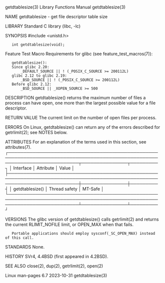 getdtablesize(3)						   Library Functions Manual						      getdtablesize(3)

NAME
       getdtablesize - get file descriptor table size

LIBRARY
       Standard C library (libc, -lc)

SYNOPSIS
       #include <unistd.h>

       int getdtablesize(void);

   Feature Test Macro Requirements for glibc (see feature_test_macros(7)):

       getdtablesize():
	   Since glibc 2.20:
	       _DEFAULT_SOURCE || ! (_POSIX_C_SOURCE >= 200112L)
	   glibc 2.12 to glibc 2.19:
	       _BSD_SOURCE || ! (_POSIX_C_SOURCE >= 200112L)
	   Before glibc 2.12:
	       _BSD_SOURCE || _XOPEN_SOURCE >= 500

DESCRIPTION
       getdtablesize() returns the maximum number of files a process can have open, one more than the largest possible value for a file descriptor.

RETURN VALUE
       The current limit on the number of open files per process.

ERRORS
       On Linux, getdtablesize() can return any of the errors described for getrlimit(2); see NOTES below.

ATTRIBUTES
       For an explanation of the terms used in this section, see attributes(7).
       ┌───────────────────────────────────────────────────────────────────────────────────────────────────────────────────────────┬───────────────┬─────────┐
       │ Interface														   │ Attribute	   │ Value   │
       ├───────────────────────────────────────────────────────────────────────────────────────────────────────────────────────────┼───────────────┼─────────┤
       │ getdtablesize()													   │ Thread safety │ MT-Safe │
       └───────────────────────────────────────────────────────────────────────────────────────────────────────────────────────────┴───────────────┴─────────┘

VERSIONS
       The glibc version of getdtablesize() calls getrlimit(2) and returns the current RLIMIT_NOFILE limit, or OPEN_MAX when that fails.

       Portable applications should employ sysconf(_SC_OPEN_MAX) instead of this call.

STANDARDS
       None.

HISTORY
       SVr4, 4.4BSD (first appeared in 4.2BSD).

SEE ALSO
       close(2), dup(2), getrlimit(2), open(2)

Linux man-pages 6.7							  2023-10-31							      getdtablesize(3)
